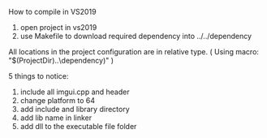 How to compile in VS2019
1. open project in vs2019
2. use Makefile to download required dependency into ../../dependency

All locations in the project configuration are in relative type.
( Using macro: "$(ProjectDir)\..\dependency\)" )

5 things to notice:
  1. include all imgui.cpp and header 
  2. change platform to 64
  3. add include and library directory
  4. add lib name in linker
  5. add dll to the executable file folder
